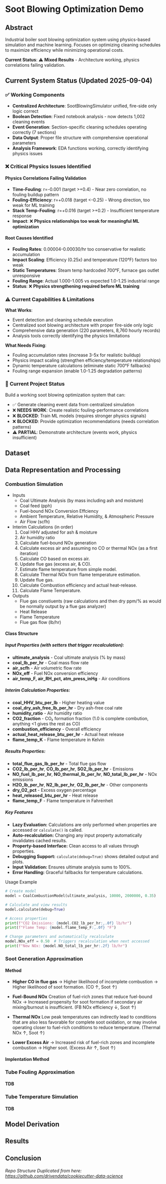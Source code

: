 # Soot Blowing Optimization Demo

## Abstract

Industrial boiler soot blowing optimization system using physics-based simulation and machine learning. Focuses on optimizing cleaning schedules to maximize efficiency while minimizing operational costs.

**Current Status**: ⚠️ **Mixed Results** - Architecture working, physics correlations failing validation.

## Current System Status (Updated 2025-09-04)

### ✅ **Working Components**
- **Centralized Architecture**: SootBlowingSimulator unified, fire-side only logic correct
- **Boolean Detection**: Fixed notebook analysis - now detects 1,002 cleaning events
- **Event Generation**: Section-specific cleaning schedules operating correctly (7 sections)
- **Data Output**: Proper file structure with comprehensive operational parameters
- **Analysis Framework**: EDA functions working, correctly identifying physics issues

### ❌ **Critical Physics Issues Identified**

#### Physics Correlations Failing Validation
- **Time-Fouling**: r=-0.001 (target >+0.4) - Near zero correlation, no fouling buildup pattern
- **Fouling-Efficiency**: r=+0.018 (target <-0.25) - Wrong direction, too weak for ML training
- **Stack Temp-Fouling**: r=+0.016 (target >+0.2) - Insufficient temperature response
- **Impact**: ❌ **Physics relationships too weak for meaningful ML optimization**

#### Root Causes Identified  
- **Fouling Rates**: 0.00004-0.00030/hr too conservative for realistic accumulation
- **Impact Scaling**: Efficiency (0.25x) and temperature (120°F) factors too weak
- **Static Temperatures**: Steam temp hardcoded 700°F, furnace gas outlet unresponsive
- **Fouling Range**: Actual 1.000-1.005 vs expected 1.0-1.25 industrial range
- **Status**: ❌ **Physics strengthening required before ML training**

### ⚠️ **Current Capabilities & Limitations**
**What Works**:
- Event detection and cleaning schedule execution
- Centralized soot blowing architecture with proper fire-side only logic
- Comprehensive data generation (220 parameters, 8,760 hourly records)
- Analysis tools correctly identifying the physics limitations

**What Needs Fixing**:
- Fouling accumulation rates (increase 3-5x for realistic buildup)
- Physics impact scaling (strengthen efficiency/temperature relationships)
- Dynamic temperature calculations (eliminate static 700°F fallbacks)
- Fouling range expansion (enable 1.0-1.25 degradation patterns)

### 🎯 **Current Project Status**
Build a working soot blowing optimization system that can:
- ✅ Generate cleaning event data from centralized simulation
- ❌ **NEEDS WORK**: Create realistic fouling-performance correlations  
- ❌ **BLOCKED**: Train ML models (requires stronger physics signals)
- ❌ **BLOCKED**: Provide optimization recommendations (needs correlation patterns)
- ⚠️ **PARTIAL**: Demonstrate architecture (events work, physics insufficient)

## Dataset

## Data Representation and Processing
### Combustion Simulation
* Inputs
    - Coal Ultimate Analysis (by mass including ash and moisture)
    - Coal feed (pph)
    - Fuel-bound NOx Conversion Effciency
    - Ambient Temperature, Relative Humidity, & Atmospheric Pressure
    - Air Flow (scfh)
* Interim Calculations (in order)
    1. Coal HHV adjusted for ash & moisture
    2. Air humidity ratio
    3. Calculate fuel-bound NOx generation
    4. Calculate excess air and assuming no CO or thermal NOx (as a first iteration)
    5. Calculate CO based on excess air.
    6. Update flue gas (excess air, & CO).
    7. Estimate flame temperature from simple model.
    8. Calculate Thermal NOx from flame temperature estimation.
    9. Update flue gas.
    10. Calculate Combustion efficiency and actual heat-release.
    11. Calculate Flame Temperature.
* Outputs
    - Flue gas constiuents (raw calculations and then dry ppm/% as would be normally output by a flue gas analyzer)
    - Heat Release
    - Flame Temperature
    - Flue gas flow (lb/hr)

#### Class Structure
##### Input Properties (with setters that trigger recalculation):

- **ultimate_analysis** - Coal ultimate analysis (% by mass)
- **coal_lb_per_hr** - Coal mass flow rate
- **air_scfh** - Air volumetric flow rate
- **NOx_eff** - Fuel NOx conversion efficiency
- **air_temp_F, air_RH_pct, atm_press_inHg** - Air conditions

##### Interim Calculation Properties:

- **coal_HHV_btu_per_lb** - Higher heating value
- **coal_dry_ash_free_lb_per_hr** - Dry ash-free coal rate
- **humidity_ratio** - Air humidity ratio
- **CO2_fraction** - CO₂ formation fraction (1.0 is complete combution, anything <1 gives the rest as CO)
- **combustion_efficiency** - Overall efficiency
- **actual_heat_release_btu_per_hr** - Actual heat release
- **flame_temp_K** - Flame temperature in Kelvin

##### Results Properties:

- **total_flue_gas_lb_per_hr** - Total flue gas flow
- **CO2_lb_per_hr**, **CO_lb_per_hr**, **SO2_lb_per_hr** - Emissions
- **NO_fuel_lb_per_hr**, **NO_thermal_lb_per_hr**, **NO_total_lb_per_hr** - NOx emissions
- **H2O_lb_per_hr**, **N2_lb_per_hr**, **O2_lb_per_hr** - Other components
- **dry_O2_pct** - Excess oxygen percentage
- **heat_released_btu_per_hr** - Heat release
- **flame_temp_F** - Flame temperature in Fahrenheit

##### Key Features

- **Lazy Evaluation:** Calculations are only performed when properties are accessed or `calculate()` is called.
- **Auto-recalculation:** Changing any input property automatically invalidates cached results.
- **Property-based Interface:** Clean access to all values through properties.
- **Debugging Support:** `calculate(debug=True)` shows detailed output and plots.
- **Input Validation:** Ensures ultimate analysis sums to 100%.
- **Error Handling:** Graceful fallbacks for temperature calculations.

Usage Example
```python
# Create model
model = CoalCombustionModel(ultimate_analysis, 10000, 2000000, 0.35)

# Calculate and view results
model.calculate(debug=True)

# Access properties
print(f"CO2 Emissions: {model.CO2_lb_per_hr:,.0f} lb/hr")
print(f"Flame Temp: {model.flame_temp_F:,.0f} °F")

# Change parameters and automatically recalculate
model.NOx_eff = 0.50  # Triggers recalculation when next accessed
print(f"New NOx: {model.NO_total_lb_per_hr:.2f} lb/hr")
```

### Soot Generation Approximation
#### Method
* **Higher CO in flue gas** &rarr; Higher likelihood of incomplete combustion &rarr; Higher likelihood of soot formation. (CO &uarr;, Soot &uarr;)

* **Fuel-Bound NOx** Creation of fuel-rich zones that reduce fuel-bound NOx &rarr; Increased propensity for soot formation if secondary air mixing/burnout is insufficient. (FB NOx efficiency &darr;, Soot &uarr;)

* **Thermal NOx**  Low peak temperatures can indirectly lead to conditions that are also less favorable for complete soot oxidation, or may involve operating closer to fuel-rich conditions to reduce temperature. (Thermal NOx &uarr;, Soot &uarr;)

* **Lower Excess Air** &rarr; Increased risk of fuel-rich zones and incomplete combustion &rarr; Higher soot. (Excess Air &uarr;, Soot &uarr;)

#### Implentation Method

### Tube Fouling Approximation
#### TDB

### Tube Temperature Simulation
#### TDB

## Model Derivation

## Results

## Conclusion



###### Repo Structure Duplicated from here: https://github.com/drivendata/cookiecutter-data-science
